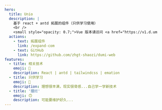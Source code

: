 ```yaml
---
hero:
  title: Unio
  description: |
    基于 react + antd 拓展的组件（只供学习使用）
    <br />
    <small style="opacity: 0.7;">Vue 版本请访问 <a href="https://v1.d.umijs.org" style="color: #1677ff;" target="_blank">v1.d.umijs.org</a></small>
  actions:
    - text: 拓展组件
      link: /expand-com
    - text: GitHub
      link: https://github.com/zhgt-shaozi/dumi-web
features:
  - title: 相关技术
    emoji: 💎
    description: React | antd | tailwindcss | emation
  - title: 只供学习
    emoji: 🍉
    description: 理想很丰满，现实很骨感...自己学一学新技术
  - title: '摆烂'
    emoji: 🙃
    description: 可能要维护好久...
---
```

